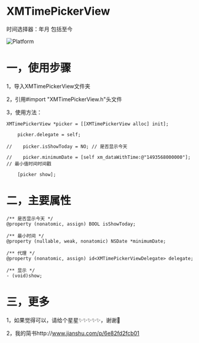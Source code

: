 # XMTimePickerView
时间选择器：年月  包括至今

![Platform](https://wx1.sinaimg.cn/mw690/e067b31fgy1flond3n1p0j208c0i2wet.jpg)

# 一，使用步骤
1，导入XMTimePickerView文件夹

2，引用#import "XMTimePickerView.h"头文件

3，使用方法：
```
XMTimePickerView *picker = [[XMTimePickerView alloc] init];

    picker.delegate = self;
    
//    picker.isShowToday = NO; // 是否显示今天

//    picker.minimumDate = [self xm_dataWithTime:@"1493568000000"];  // 最小值时间时间戳

    [picker show];
```

# 二，主要属性
```
/** 是否显示今天 */
@property (nonatomic, assign) BOOL isShowToday;

/** 最小时间 */
@property (nullable, weak, nonatomic) NSDate *minimumDate;

/** 代理 */
@property (nonatomic, assign) id<XMTimePickerViewDelegate> delegate;

/** 显示 */
- (void)show;
```
# 三，更多

1，如果觉得可以，请给个星星✨✨✨✨✨，谢谢🙏

2，我的简书http://www.jianshu.com/p/6e82fd2fcb01
